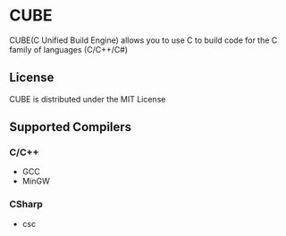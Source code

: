 # CUBE

CUBE(C Unified Build Engine) allows you to use C to build code for the C family of languages (C/C++/C#)

## License
CUBE is distributed under the MIT License

## Supported Compilers

### C/C++
* GCC
* MinGW

### CSharp
* csc